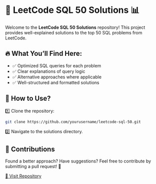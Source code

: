 # 🚀 LeetCode SQL 50 Solutions 📊

Welcome to the **LeetCode SQL 50 Solutions** repository! This project provides well-explained solutions to the top 50 SQL problems from LeetCode.

## 🔥 What You’ll Find Here:
- ✅ Optimized SQL queries for each problem
- ✅ Clear explanations of query logic
- ✅ Alternative approaches where applicable
- ✅ Well-structured and formatted solutions


## 📌 How to Use?
1️⃣ Clone the repository:
```bash
git clone https://github.com/yourusername/leetcode-sql-50.git
```
2️⃣ Navigate to the solutions directory.

## 📢 Contributions
Found a better approach? Have suggestions? Feel free to contribute by submitting a pull request! 🚀

[🔗 Visit Repository]([https://github.com/yourusername/leetcode-sql-50](https://github.com/RaidenManiac/Leetcode-SQL-50-solution/tree/main))
